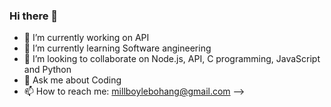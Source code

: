 ### Hi there 👋

- 🔭 I’m currently working on API
- 🌱 I’m currently learning Software angineering
- 👯 I’m looking to collaborate on Node.js, API, C programming, JavaScript and Python
- 💬 Ask me about Coding
- 📫 How to reach me: millboylebohang@gmail.com
-->
